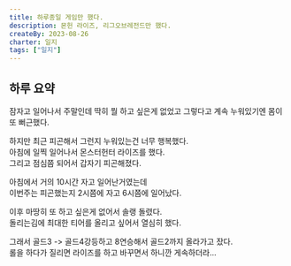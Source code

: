 ```yaml
---
title: 하루종일 게임만 했다.
description: 몬헌 라이즈, 리그오브레전드만 했다.
createBy: 2023-08-26
charter: 일지
tags: ["일지"]
---
```


## 하루 요약

잠자고 일어나서 주말인데 딱히 뭘 하고 싶은게 없었고
그렇다고 계속 누워있기엔 몸이 또 뻐근했다.

하지만 최근 피곤해서 그런지 누워있는건 너무 행복했다.  
아침에 일찍 일어나서 몬스터헌터 라이즈를 했다.  
그리고 점심쯤 되어서 갑자기 피곤해졌다.

아침에서 거의 10시간 자고 일어난거였는데  
이번주는 피곤했는지 2시쯤에 자고 6시쯤에 일어났다.

이후 마땅히 또 하고 싶은게 없어서 솔랭 돌렸다.  
돌리는김에 최대한 티어를 올리고 싶어서 열심히 했다.

그래서 골드3 -> 골드4강등하고 8연승해서 골드2까지 올라가고 잤다.  
롤을 하다가 질리면 라이즈를 하고 바꾸면서 하니깐 게속하더라...
